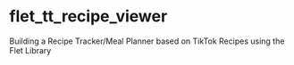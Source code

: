 # flet_tt_recipe_viewer
Building a Recipe Tracker/Meal Planner based on TikTok Recipes using the Flet Library
